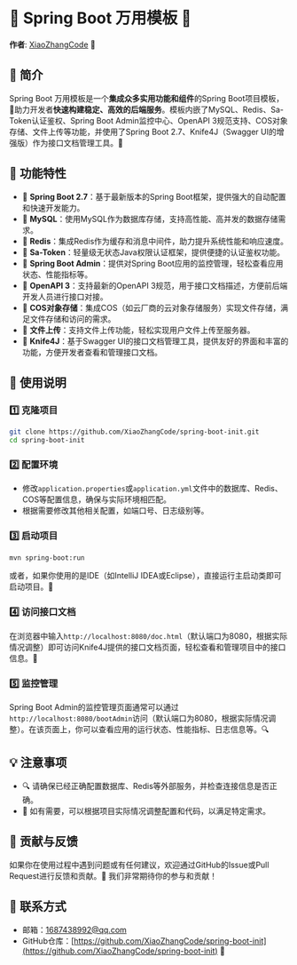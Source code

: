 # 🚀 Spring Boot 万用模板 🚀

**作者**: [XiaoZhangCode](https://github.com/XiaoZhangCode) 🌟

## 📘 简介

Spring Boot 万用模板是一个**集成众多实用功能和组件**的Spring Boot项目模板，🚀助力开发者**快速构建稳定、高效的后端服务**。模板内嵌了MySQL、Redis、Sa-Token认证鉴权、Spring Boot Admin监控中心、OpenAPI 3规范支持、COS对象存储、文件上传等功能，并使用了Spring Boot 2.7、Knife4J（Swagger UI的增强版）作为接口文档管理工具。🔧

## 🎨 功能特性

- 🔰 **Spring Boot 2.7**：基于最新版本的Spring Boot框架，提供强大的自动配置和快速开发能力。
- 💾 **MySQL**：使用MySQL作为数据库存储，支持高性能、高并发的数据存储需求。
- 🐢 **Redis**：集成Redis作为缓存和消息中间件，助力提升系统性能和响应速度。
- 🔑 **Sa-Token**：轻量级无状态Java权限认证框架，提供便捷的认证鉴权功能。
- 🔭 **Spring Boot Admin**：提供对Spring Boot应用的监控管理，轻松查看应用状态、性能指标等。
- 📖 **OpenAPI 3**：支持最新的OpenAPI 3规范，用于接口文档描述，方便前后端开发人员进行接口对接。
- 📁 **COS对象存储**：集成COS（如云厂商的云对象存储服务）实现文件存储，满足文件存储和访问的需求。
- 📂 **文件上传**：支持文件上传功能，轻松实现用户文件上传至服务器。
- 📘 **Knife4J**：基于Swagger UI的接口文档管理工具，提供友好的界面和丰富的功能，方便开发者查看和管理接口文档。

## 📘 使用说明

### 1️⃣ 克隆项目

```bash
git clone https://github.com/XiaoZhangCode/spring-boot-init.git
cd spring-boot-init
```

### 2️⃣ 配置环境

- 修改`application.properties`或`application.yml`文件中的数据库、Redis、COS等配置信息，确保与实际环境相匹配。
- 根据需要修改其他相关配置，如端口号、日志级别等。

### 3️⃣ 启动项目

```bash
mvn spring-boot:run
```
或者，如果你使用的是IDE（如IntelliJ IDEA或Eclipse），直接运行主启动类即可启动项目。🏃

### 4️⃣ 访问接口文档

在浏览器中输入`http://localhost:8080/doc.html`（默认端口为8080，根据实际情况调整）即可访问Knife4J提供的接口文档页面，轻松查看和管理项目中的接口信息。📖

### 5️⃣ 监控管理

Spring Boot Admin的监控管理页面通常可以通过`http://localhost:8080/bootAdmin`访问（默认端口为8080，根据实际情况调整）。在该页面上，你可以查看应用的运行状态、性能指标、日志信息等。🔍

## 💡 注意事项

- 🔍 请确保已经正确配置数据库、Redis等外部服务，并检查连接信息是否正确。
- 🔧 如有需要，可以根据项目实际情况调整配置和代码，以满足特定需求。

## 💪 贡献与反馈

如果你在使用过程中遇到问题或有任何建议，欢迎通过GitHub的Issue或Pull Request进行反馈和贡献。🤝 我们非常期待你的参与和贡献！

## 📧 联系方式

- 邮箱：[1687438992@qq.com](mailto:1687438992@qq.com)
- GitHub仓库：[https://github.com/XiaoZhangCode/spring-boot-init](https://github.com/XiaoZhangCode/spring-boot-init) 🔗